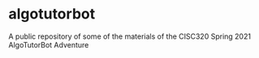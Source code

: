 # algotutorbot
A public repository of some of the materials of the CISC320 Spring 2021 AlgoTutorBot Adventure
